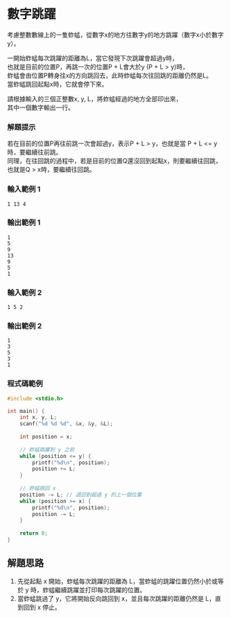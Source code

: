 # 數字跳躍

考慮整數數線上的一隻蚱蜢，從數字x的地方往數字y的地方跳躍（數字x小於數字y）。

一開始蚱蜢每次跳躍的距離為L，當它發現下次跳躍會超過y時，  
也就是目前的位置P，再跳一次的位置P + L會大於y (P + L > y)時，  
蚱蜢會由位置P轉身往x的方向跳回去，此時蚱蜢每次往回跳的距離仍然是L。  
當蚱蜢跳回起點x時，它就會停下來。

請根據輸入的三個正整數x, y, L，將蚱蜢經過的地方全部印出來，  
其中一個數字輸出一行。

### 解題提示

若在目前的位置P再往前跳一次會超過y，表示P + L > y，也就是當 P + L <= y 時，要繼續往前跳。  
同理，在往回跳的過程中，若是目前的位置Q還沒回到起點x，則要繼續往回跳，也就是Q > x時，要繼續往回跳。

### 輸入範例 1

```text
1 13 4
```

### 輸出範例 1
```text
1
5
9
13
9
5
1
```

### 輸入範例 2

```text
1 5 2
```

### 輸出範例 2
```text
1
3
5
3
1
```

### 程式碼範例
```c
#include <stdio.h>

int main() {
    int x, y, L;
    scanf("%d %d %d", &x, &y, &L);
    
    int position = x;
    
    // 蚱蜢跳躍到 y 之前
    while (position <= y) {
        printf("%d\n", position);
        position += L;
    }
    
    // 蚱蜢跳回 x
    position -= L; // 退回到超過 y 的上一個位置
    while (position >= x) {
        printf("%d\n", position);
        position -= L;
    }
    
    return 0;
}
```

## 解題思路
1. 先從起點 x 開始，蚱蜢每次跳躍的距離為 L，當蚱蜢的跳躍位置仍然小於或等於 y 時，蚱蜢繼續跳躍並打印每次跳躍的位置。
2. 當蚱蜢跳過了 y，它將開始反向跳回到 x，並且每次跳躍的距離仍然是 L，直到回到 x 停止。
